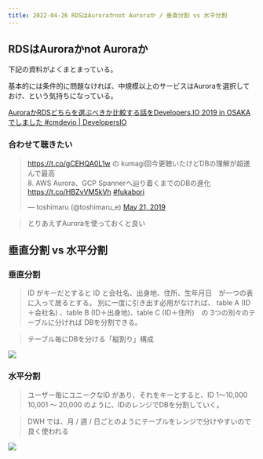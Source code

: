 ```yaml
---
title: 2022-04-26 RDSはAuroraかnot Auroraか / 垂直分割 vs 水平分割
---
```


## RDSはAuroraかnot Auroraか

下記の資料がよくまとまっている。

基本的には条件的に問題なければ、中規模以上のサービスはAuroraを選択しておけ、という気持ちになっている。

[AuroraかRDSどちらを選ぶべきか比較する話をDevelopers.IO 2019 in OSAKAでしました #cmdevio \| DevelopersIO](https://dev.classmethod.jp/articles/developers-io-2019-in-osaka-aurora-or-rds/#toc-rdsaurora)

### 合わせて聴きたい

<blockquote class="twitter-tweet"><p lang="ja" dir="ltr"><a href="https://t.co/gCEHQA0L1w">https://t.co/gCEHQA0L1w</a> の kumagi回今更聴いたけどDBの理解が超進んで最高<br> 8. AWS Aurora、GCP Spannerへ辿り着くまでのDBの進化 <a href="https://t.co/HBZvVM5kVh">https://t.co/HBZvVM5kVh</a> <a href="https://twitter.com/hashtag/fukabori?src=hash&amp;ref_src=twsrc%5Etfw">#fukabori</a></p>&mdash; toshimaru (@toshimaru_e) <a href="https://twitter.com/toshimaru_e/status/1130982150520487936?ref_src=twsrc%5Etfw">May 21, 2019</a></blockquote> <script async src="https://platform.twitter.com/widgets.js" charset="utf-8"></script>

> とりあえずAuroraを使っておくと良い

## 垂直分割 vs 水平分割

### 垂直分割

> ID がキーだとすると ID と会社名、出身地、住所、生年月日　が一つの表に入って居るとする。
別に一度に引き出す必用がなければ、 table A (ID ＋会社名) 、table B (ID＋出身地)、table C (ID＋住所)　の 3つの別々のテーブルに分ければ DBを分割できる。

> テーブル毎にDBを分ける「縦割り」構成

![](https://www.engineer-memo.net/wp-content/uploads/2020/03/8cde929912674a8c6e7aa4648f8b3f72.png)

### 水平分割

> ユーザー毎にユニークなID があり、それをキーとすると、ID 1～10,000  10,001 ～ 20,000 のように、IDのレンジでDBを分割していく。

> DWH では、月 / 週 / 日ごとのようにテーブルをレンジで分けやすいので良く使われる

![](https://www.engineer-memo.net/wp-content/uploads/2020/03/97b546fe102656a4f0854af32eefe843.png)
